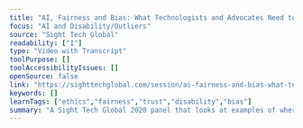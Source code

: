 ```yaml
---
title: "AI, Fairness and Bias: What Technologists and Advocates Need to Do to Ensure That AI Helps Instead of Harms People with Disabilities"
focus: "AI and Disability/Outliers"
source: "Sight Tech Global"
readability: ["I"]
type: "Video with Transcript"
toolPurpose: []
toolAccessibilityIssues: []
openSource: false
link: "https://sighttechglobal.com/session/ai-fairness-and-bias-what-technologists-and-advocates-need-to-do-to-ensure-that-ai-helps-instead-of-harms-people-with-disabilities/"
keywords: []
learnTags: ["ethics","fairness","trust","disability","bias"]
summary: "A Sight Tech Global 2020 panel that looks at examples of where AI technologies inject bias against people with disabilities and offers approaches to help address these issues from the ground up. "
---
```



